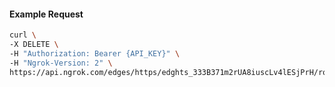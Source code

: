 <!-- Code generated for API Clients. DO NOT EDIT. -->

#### Example Request

```bash
curl \
-X DELETE \
-H "Authorization: Bearer {API_KEY}" \
-H "Ngrok-Version: 2" \
https://api.ngrok.com/edges/https/edghts_333B371m2rUA8iuscLv4lESjPrH/routes/edghtsrt_333B34TT0Nnqaz3GyY2LJrSKqVA/backend
```
